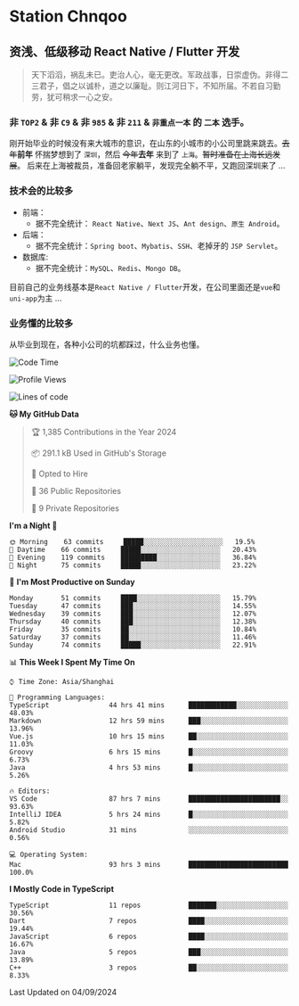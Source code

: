 # Station Chnqoo

## 资浅、低级移动 React Native / Flutter 开发

> 天下滔滔，祸乱未已。吏治人心，毫无更改。军政战事，日崇虚伪。非得二三君子，倡之以诚朴，道之以廉耻。则江河日下，不知所届。不若自习勤劳，犹可稍求一心之安。

### 非 `TOP2` & 非 `C9` & 非 `985` & 非 `211` & `非重点一本` 的 `二本` 选手。

刚开始毕业的时候没有来大城市的意识，在山东的小城市的小公司里跳来跳去。~~去年~~**前年** 怀揣梦想到了 `深圳`，然后 ~~今年~~**去年** 来到了 `上海`。~~暂时准备在上海长远发展~~。
后来在上海被裁员，准备回老家躺平，发现完全躺不平，又跑回深圳来了 ...

### 技术会的比较多

- 前端：
  - 据不完全统计： `React Native`、`Next JS`、`Ant design`、`原生 Android`。
- 后端：
  - 据不完全统计：`Spring boot`、`Mybatis`、`SSH`、老掉牙的 `JSP Servlet`。
- 数据库:
  - 据不完全统计：`MySQL`、`Redis`、`Mongo DB`。

目前自己的业务线基本是`React Native / Flutter`开发，在公司里面还是`vue`和`uni-app`为主 ...

### 业务懂的比较多

从毕业到现在，各种小公司的坑都踩过，什么业务也懂。

<!--START_SECTION:waka-->
![Code Time](http://img.shields.io/badge/Code%20Time-5%2C985%20hrs%2026%20mins-blue)

![Profile Views](http://img.shields.io/badge/Profile%20Views-1-blue)

![Lines of code](https://img.shields.io/badge/From%20Hello%20World%20I%27ve%20Written-325%20Thousand%20lines%20of%20code-blue)

**🐱 My GitHub Data** 

> 🏆 1,385 Contributions in the Year 2024
 > 
> 📦 291.1 kB Used in GitHub's Storage 
 > 
> 💼 Opted to Hire
 > 
> 📜 36 Public Repositories 
 > 
> 🔑 9 Private Repositories  
 > 
**I'm a Night 🦉** 

```text
🌞 Morning    63 commits     █████░░░░░░░░░░░░░░░░░░░░   19.5% 
🌆 Daytime    66 commits     █████░░░░░░░░░░░░░░░░░░░░   20.43% 
🌃 Evening    119 commits    █████████░░░░░░░░░░░░░░░░   36.84% 
🌙 Night      75 commits     █████░░░░░░░░░░░░░░░░░░░░   23.22%

```
📅 **I'm Most Productive on Sunday** 

```text
Monday       51 commits     ████░░░░░░░░░░░░░░░░░░░░░   15.79% 
Tuesday      47 commits     ███░░░░░░░░░░░░░░░░░░░░░░   14.55% 
Wednesday    39 commits     ███░░░░░░░░░░░░░░░░░░░░░░   12.07% 
Thursday     40 commits     ███░░░░░░░░░░░░░░░░░░░░░░   12.38% 
Friday       35 commits     ██░░░░░░░░░░░░░░░░░░░░░░░   10.84% 
Saturday     37 commits     ██░░░░░░░░░░░░░░░░░░░░░░░   11.46% 
Sunday       74 commits     █████░░░░░░░░░░░░░░░░░░░░   22.91%

```


📊 **This Week I Spent My Time On** 

```text
⌚︎ Time Zone: Asia/Shanghai

💬 Programming Languages: 
TypeScript               44 hrs 41 mins      ████████████░░░░░░░░░░░░░   48.03% 
Markdown                 12 hrs 59 mins      ███░░░░░░░░░░░░░░░░░░░░░░   13.96% 
Vue.js                   10 hrs 15 mins      ██░░░░░░░░░░░░░░░░░░░░░░░   11.03% 
Groovy                   6 hrs 15 mins       █░░░░░░░░░░░░░░░░░░░░░░░░   6.73% 
Java                     4 hrs 53 mins       █░░░░░░░░░░░░░░░░░░░░░░░░   5.26%

🔥 Editors: 
VS Code                  87 hrs 7 mins       ███████████████████████░░   93.63% 
IntelliJ IDEA            5 hrs 24 mins       █░░░░░░░░░░░░░░░░░░░░░░░░   5.82% 
Android Studio           31 mins             ░░░░░░░░░░░░░░░░░░░░░░░░░   0.56%

💻 Operating System: 
Mac                      93 hrs 3 mins       █████████████████████████   100.0%

```

**I Mostly Code in TypeScript** 

```text
TypeScript               11 repos            ███████░░░░░░░░░░░░░░░░░░   30.56% 
Dart                     7 repos             ████░░░░░░░░░░░░░░░░░░░░░   19.44% 
JavaScript               6 repos             ████░░░░░░░░░░░░░░░░░░░░░   16.67% 
Java                     5 repos             ███░░░░░░░░░░░░░░░░░░░░░░   13.89% 
C++                      3 repos             ██░░░░░░░░░░░░░░░░░░░░░░░   8.33%

```



 Last Updated on 04/09/2024
<!--END_SECTION:waka-->

<!---
ChenqiaoStation/ChenqiaoStation is a ✨ special ✨ repository because its `README.md` (this file) appears on your GitHub profile.
You can click the Preview link to take a look at your changes.
--->
